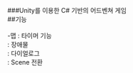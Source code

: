 ###Unity를 이용한 C# 기반의 어드벤쳐 게임</br>
##기능</br>
</br>
-맵 : 타이머 기능</br>
    : 장애물</br>
    : 다이얼로그</br>
    : Scene 전환</br>